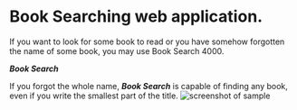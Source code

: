 # Book Searching web application.
If you want to look for some book to read or you have somehow forgotten the name of some book, you may use Book Search 4000.

***Book Search*** 

If you forgot the whole name, ***Book Search*** is capable of finding any book, even if you write the smallest part of the title.
![screenshot of sample](https://imgur.com/ab6gxyP)
